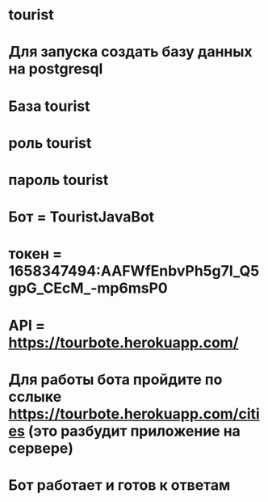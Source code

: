 # tourist
# Для запуска создать базу данных на postgresql
# База tourist
# роль tourist
# пароль tourist
# Бот = TouristJavaBot
# токен = 1658347494:AAFWfEnbvPh5g7I_Q5gpG_CEcM_-mp6msP0
# API =   https://tourbote.herokuapp.com/ 
# Для работы бота пройдите по сслыке https://tourbote.herokuapp.com/cities (это разбудит приложение на сервере) 
# Бот работает и готов к ответам 
#
